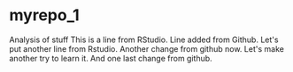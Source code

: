 # myrepo_1
Analysis of stuff
This is a line from RStudio.
Line added from Github.
Let's put another line from Rstudio.
Another change from github now.
Let's make another try to learn it.
And one last change from github.
